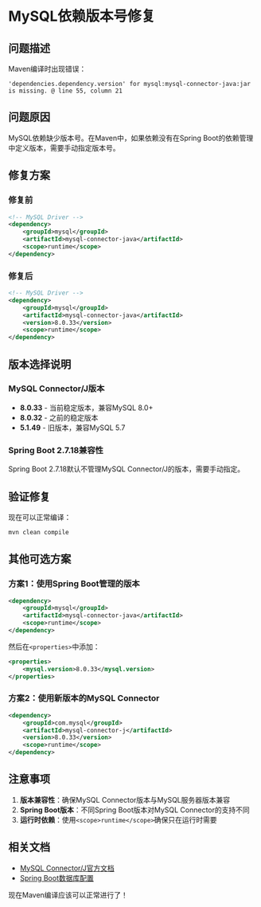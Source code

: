 # MySQL依赖版本号修复

## 问题描述

Maven编译时出现错误：
```
'dependencies.dependency.version' for mysql:mysql-connector-java:jar is missing. @ line 55, column 21
```

## 问题原因

MySQL依赖缺少版本号。在Maven中，如果依赖没有在Spring Boot的依赖管理中定义版本，需要手动指定版本号。

## 修复方案

### 修复前
```xml
<!-- MySQL Driver -->
<dependency>
    <groupId>mysql</groupId>
    <artifactId>mysql-connector-java</artifactId>
    <scope>runtime</scope>
</dependency>
```

### 修复后
```xml
<!-- MySQL Driver -->
<dependency>
    <groupId>mysql</groupId>
    <artifactId>mysql-connector-java</artifactId>
    <version>8.0.33</version>
    <scope>runtime</scope>
</dependency>
```

## 版本选择说明

### MySQL Connector/J版本
- **8.0.33** - 当前稳定版本，兼容MySQL 8.0+
- **8.0.32** - 之前的稳定版本
- **5.1.49** - 旧版本，兼容MySQL 5.7

### Spring Boot 2.7.18兼容性
Spring Boot 2.7.18默认不管理MySQL Connector/J的版本，需要手动指定。

## 验证修复

现在可以正常编译：
```bash
mvn clean compile
```

## 其他可选方案

### 方案1：使用Spring Boot管理的版本
```xml
<dependency>
    <groupId>mysql</groupId>
    <artifactId>mysql-connector-java</artifactId>
    <scope>runtime</scope>
</dependency>
```
然后在`<properties>`中添加：
```xml
<properties>
    <mysql.version>8.0.33</mysql.version>
</properties>
```

### 方案2：使用新版本的MySQL Connector
```xml
<dependency>
    <groupId>com.mysql</groupId>
    <artifactId>mysql-connector-j</artifactId>
    <version>8.0.33</version>
    <scope>runtime</scope>
</dependency>
```

## 注意事项

1. **版本兼容性**：确保MySQL Connector版本与MySQL服务器版本兼容
2. **Spring Boot版本**：不同Spring Boot版本对MySQL Connector的支持不同
3. **运行时依赖**：使用`<scope>runtime</scope>`确保只在运行时需要

## 相关文档

- [MySQL Connector/J官方文档](https://dev.mysql.com/doc/connector-j/8.0/en/)
- [Spring Boot数据库配置](https://docs.spring.io/spring-boot/docs/current/reference/html/data.html#data.sql.datasource)

现在Maven编译应该可以正常进行了！
